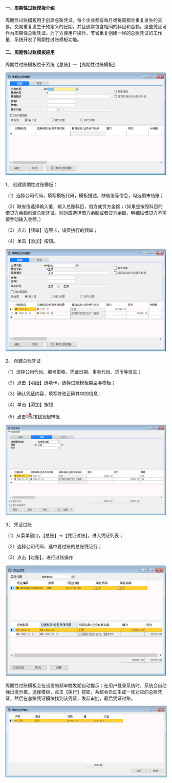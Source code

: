 #### **一、周期性过账模板介绍**

周期性过账模板用于创建总账凭证。每个企业都有每月或每周都会重复发生的交易。交易重复发生于预定义的日期，并且通常包含相同的科目和金额。这些凭证可作为周期性总账凭证。为了方便用户操作，节省重复创建一样的总账凭证的工作量，系统开发了周期性过账模板功能。

#### **二、周期性过账模板应用**

周期性过账模板位于系统【总账】—【周期性过账模板】

![img](gzh_images/mb1.png)

1、 创建周期性过账模板：

（1）选择公司代码，填写模板代码，模板描述，缺省值等信息，勾选期末结账；

（2）缺省值选择输入值，输入总账科目，借方或贷方金额；（如果是按照科目的借贷方余额创建总账凭证，则对应选择借方余额或者贷方余额，明细栏借贷方不需要手动输入金额。）

（3）点击【频率】选项卡，设置执行的频率；

（4）单击【添加】按钮。

![img](gzh_images/mb2.png) 

2、 创建总账凭证

（1）选择公司代码、编号策略、凭证日期、事务代码、货币等信息；

（2）点击【明细】选项卡，选择过账模板类型与模板；

（3）确认凭证内容，填写修改正确其中的信息；

（4）单击【添加】按钮 

（5）点击![img](gzh_images/mb3.png)按钮发起审批

![img](gzh_images/mb4.png) 

3、 凭证过账

（1）从菜单窗口，【总账】->【凭证过账】，进入凭证列表；

（2）选择公司代码、选中要过账的总账凭证行；

（3）点击【过账】，进行过账操作

![img](gzh_images/mb5.png) 

周期性过账模板会在设置的频率触发期自动提示：在用户登录系统时，系统会自动弹出提示框。选择模板，点击【执行】按钮，系统会自动生成一张对应的总账凭证，然后在总账凭证模块找到该凭证，发起审批，最后凭证过账。

![img](gzh_images/mb6.png)